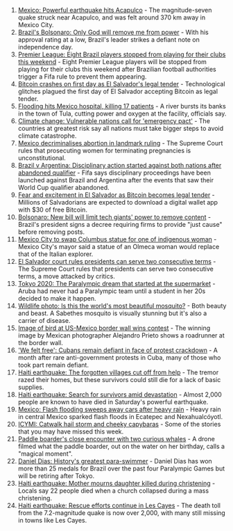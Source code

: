 1. [Mexico: Powerful earthquake hits Acapulco](https://www.bbc.co.uk/news/world-latin-america-58484951?at_medium=RSS&at_campaign=KARANGA) - The magnitude-seven quake struck near Acapulco, and was felt around 370 km away in Mexico City.
2. [Brazil's Bolsonaro: Only God will remove me from power](https://www.bbc.co.uk/news/world-latin-america-58479028?at_medium=RSS&at_campaign=KARANGA) - With his approval rating at a low, Brazil's leader strikes a defiant note on independence day.
3. [Premier League: Eight Brazil players stopped from playing for their clubs this weekend](https://www.bbc.co.uk/sport/football/58486811?at_medium=RSS&at_campaign=KARANGA) - Eight Premier League players will be stopped from playing for their clubs this weekend after Brazilian football authorities trigger a Fifa rule to prevent them appearing.
4. [Bitcoin crashes on first day as El Salvador's legal tender](https://www.bbc.co.uk/news/business-58459098?at_medium=RSS&at_campaign=KARANGA) - Technological glitches plagued the first day of El Salvador accepting Bitcoin as legal tender.
5. [Flooding hits Mexico hospital, killing 17 patients](https://www.bbc.co.uk/news/world-latin-america-58482986?at_medium=RSS&at_campaign=KARANGA) - A river bursts its banks in the town of Tula, cutting power and oxygen at the facility, officials say.
6. [Climate change: Vulnerable nations call for 'emergency pact'](https://www.bbc.co.uk/news/science-environment-58477926?at_medium=RSS&at_campaign=KARANGA) - The countries at greatest risk say all nations must take bigger steps to avoid climate catastrophe.
7. [Mexico decriminalises abortion in landmark ruling](https://www.bbc.co.uk/news/world-latin-america-58482850?at_medium=RSS&at_campaign=KARANGA) - The Supreme Court rules that prosecuting women for terminating pregnancies is unconstitutional.
8. [Brazil v Argentina: Disciplinary action started against both nations after abandoned qualifier](https://www.bbc.co.uk/sport/football/58480330?at_medium=RSS&at_campaign=KARANGA) - Fifa says disciplinary proceedings have been launched against Brazil and Argentina after the events that saw their World Cup qualifier abandoned.
9. [Fear and excitement in El Salvador as Bitcoin becomes legal tender](https://www.bbc.co.uk/news/technology-58473260?at_medium=RSS&at_campaign=KARANGA) - Millions of Salvadorians are expected to download a digital wallet app with $30 of free Bitcoin.
10. [Bolsonaro: New bill will limit tech giants' power to remove content](https://www.bbc.co.uk/news/world-latin-america-58470093?at_medium=RSS&at_campaign=KARANGA) - Brazil's president signs a decree requiring firms to provide "just cause" before removing posts.
11. [Mexico City to swap Columbus statue for one of indigenous woman](https://www.bbc.co.uk/news/world-latin-america-58462071?at_medium=RSS&at_campaign=KARANGA) - Mexico City's mayor said a statue of an Olmeca woman would replace that of the Italian explorer.
12. [El Salvador court rules presidents can serve two consecutive terms](https://www.bbc.co.uk/news/world-latin-america-58451370?at_medium=RSS&at_campaign=KARANGA) - The Supreme Court rules that presidents can serve two consecutive terms, a move attacked by critics.
13. [Tokyo 2020: The Paralympic dream that started at the supermarket](https://www.bbc.co.uk/news/disability-57837062?at_medium=RSS&at_campaign=KARANGA) - Aruba had never had a Paralympic team until a student in her 20s decided to make it happen.
14. [Wildlife photo: Is this the world's most beautiful mosquito?](https://www.bbc.co.uk/news/science-environment-58398905?at_medium=RSS&at_campaign=KARANGA) - Both beauty and beast. A Sabethes mosquito is visually stunning but it's also a carrier of disease.
15. [Image of bird at US-Mexico border wall wins contest](https://www.bbc.co.uk/news/world-latin-america-58404382?at_medium=RSS&at_campaign=KARANGA) - The winning image by Mexican photographer Alejandro Prieto shows a roadrunner at the border wall.
16. ['We felt free': Cubans remain defiant in face of protest crackdown](https://www.bbc.co.uk/news/world-latin-america-58255555?at_medium=RSS&at_campaign=KARANGA) - A month after rare anti-government protests in Cuba, many of those who took part remain defiant.
17. [Haiti earthquake: The forgotten villages cut off from help](https://www.bbc.co.uk/news/world-latin-america-58245047?at_medium=RSS&at_campaign=KARANGA) - The tremor razed their homes, but these survivors could still die for a lack of basic supplies.
18. [Haiti earthquake: Search for survivors amid devastation](https://www.bbc.co.uk/news/in-pictures-58258287?at_medium=RSS&at_campaign=KARANGA) - Almost 2,000 people are known to have died in Saturday's powerful earthquake.
19. [Mexico: Flash flooding sweeps away cars after heavy rain](https://www.bbc.co.uk/news/world-latin-america-58476138?at_medium=RSS&at_campaign=KARANGA) - Heavy rain in central Mexico sparked flash floods in Ecatepec and Nexahualcóyotl.
20. [ICYMI: Catwalk hail storm and cheeky capybaras](https://www.bbc.co.uk/news/world-58443319?at_medium=RSS&at_campaign=KARANGA) - Some of the stories that you may have missed this week.
21. [Paddle boarder's close encounter with two curious whales](https://www.bbc.co.uk/news/world-latin-america-58430264?at_medium=RSS&at_campaign=KARANGA) - A drone filmed what the paddle boarder, out on the water on her birthday, calls a "magical moment".
22. [Daniel Dias: History's greatest para-swimmer](https://www.bbc.co.uk/news/disability-58347474?at_medium=RSS&at_campaign=KARANGA) - Daniel Dias has won more than 25 medals for Brazil over the past four Paralympic Games but will be retiring after Tokyo.
23. [Haiti earthquake: Mother mourns daughter killed during christening](https://www.bbc.co.uk/news/world-us-canada-58320708?at_medium=RSS&at_campaign=KARANGA) - Locals say 22 people died when a church collapsed during a mass christening.
24. [Haiti earthquake: Rescue efforts continue in Les Cayes](https://www.bbc.co.uk/news/world-latin-america-58274326?at_medium=RSS&at_campaign=KARANGA) - The death toll from the 7.2-magnitude quake is now over 2,000, with many still missing in towns like Les Cayes.
